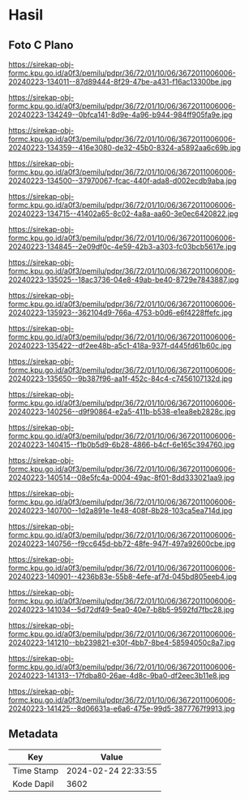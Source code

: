 # Hasil

## Foto C Plano

https://sirekap-obj-formc.kpu.go.id/a0f3/pemilu/pdpr/36/72/01/10/06/3672011006006-20240223-134011--87d89444-8f29-47be-a431-f16ac13300be.jpg

https://sirekap-obj-formc.kpu.go.id/a0f3/pemilu/pdpr/36/72/01/10/06/3672011006006-20240223-134249--0bfca141-8d9e-4a96-b944-984ff905fa9e.jpg

https://sirekap-obj-formc.kpu.go.id/a0f3/pemilu/pdpr/36/72/01/10/06/3672011006006-20240223-134359--416e3080-de32-45b0-8324-a5892aa6c69b.jpg

https://sirekap-obj-formc.kpu.go.id/a0f3/pemilu/pdpr/36/72/01/10/06/3672011006006-20240223-134500--37970067-fcac-440f-ada8-d002ecdb9aba.jpg

https://sirekap-obj-formc.kpu.go.id/a0f3/pemilu/pdpr/36/72/01/10/06/3672011006006-20240223-134715--41402a65-8c02-4a8a-aa60-3e0ec6420822.jpg

https://sirekap-obj-formc.kpu.go.id/a0f3/pemilu/pdpr/36/72/01/10/06/3672011006006-20240223-134845--2e09df0c-4e59-42b3-a303-fc03bcb5617e.jpg

https://sirekap-obj-formc.kpu.go.id/a0f3/pemilu/pdpr/36/72/01/10/06/3672011006006-20240223-135025--18ac3736-04e8-49ab-be40-8729e7843887.jpg

https://sirekap-obj-formc.kpu.go.id/a0f3/pemilu/pdpr/36/72/01/10/06/3672011006006-20240223-135923--362104d9-766a-4753-b0d6-e6f4228ffefc.jpg

https://sirekap-obj-formc.kpu.go.id/a0f3/pemilu/pdpr/36/72/01/10/06/3672011006006-20240223-135422--df2ee48b-a5c1-418a-937f-d445fd61b60c.jpg

https://sirekap-obj-formc.kpu.go.id/a0f3/pemilu/pdpr/36/72/01/10/06/3672011006006-20240223-135650--9b387f96-aa1f-452c-84c4-c7456107132d.jpg

https://sirekap-obj-formc.kpu.go.id/a0f3/pemilu/pdpr/36/72/01/10/06/3672011006006-20240223-140256--d9f90864-e2a5-411b-b538-e1ea8eb2828c.jpg

https://sirekap-obj-formc.kpu.go.id/a0f3/pemilu/pdpr/36/72/01/10/06/3672011006006-20240223-140415--f1b0b5d9-6b28-4866-b4cf-6e165c394760.jpg

https://sirekap-obj-formc.kpu.go.id/a0f3/pemilu/pdpr/36/72/01/10/06/3672011006006-20240223-140514--08e5fc4a-0004-49ac-8f01-8dd333021aa9.jpg

https://sirekap-obj-formc.kpu.go.id/a0f3/pemilu/pdpr/36/72/01/10/06/3672011006006-20240223-140700--1d2a891e-1e48-408f-8b28-103ca5ea714d.jpg

https://sirekap-obj-formc.kpu.go.id/a0f3/pemilu/pdpr/36/72/01/10/06/3672011006006-20240223-140756--f9cc645d-bb72-48fe-947f-497a92600cbe.jpg

https://sirekap-obj-formc.kpu.go.id/a0f3/pemilu/pdpr/36/72/01/10/06/3672011006006-20240223-140901--4236b83e-55b8-4efe-af7d-045bd805eeb4.jpg

https://sirekap-obj-formc.kpu.go.id/a0f3/pemilu/pdpr/36/72/01/10/06/3672011006006-20240223-141034--5d72df49-5ea0-40e7-b8b5-9592fd7fbc28.jpg

https://sirekap-obj-formc.kpu.go.id/a0f3/pemilu/pdpr/36/72/01/10/06/3672011006006-20240223-141210--bb239821-e30f-4bb7-8be4-58594050c8a7.jpg

https://sirekap-obj-formc.kpu.go.id/a0f3/pemilu/pdpr/36/72/01/10/06/3672011006006-20240223-141313--17fdba80-26ae-4d8c-9ba0-df2eec3b11e8.jpg

https://sirekap-obj-formc.kpu.go.id/a0f3/pemilu/pdpr/36/72/01/10/06/3672011006006-20240223-141425--8d06631a-e6a6-475e-99d5-3877767f9913.jpg


## Metadata

| Key        | Value               |
| ---------- | ------------------- |
| Time Stamp | 2024-02-24 22:33:55 |
| Kode Dapil | 3602                |



